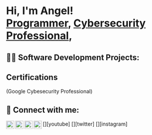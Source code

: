 <h1>Hi, I'm Angel! <br/><a href="https://github.com/joshmadakor1">Programmer</a>, <a href="https://www.linkedin.com/in/angel-pichel/">Cybersecurity Professional</a>,

<h2>👨‍💻 Software Development Projects:</h2>

<h2>Certifications</h2>
(Google Cybesecurity Professional)




<h2> 🤳 Connect with me:</h2>

[<img align="left" alt="JoshMadakor | YouTube" width="22px" src="https://cdn.jsdelivr.net/npm/simple-icons@v3/icons/youtube.svg" />][youtube]
[<img align="left" alt="JoshMadakor | Twitter" width="22px" src="https://cdn.jsdelivr.net/npm/simple-icons@v3/icons/twitter.svg" />][twitter]
[<img align="left" alt="JoshMadakor | LinkedIn" width="22px" src="https://cdn.jsdelivr.net/npm/simple-icons@v3/icons/linkedin.svg" />][linkedin]
[<img align="left" alt="JoshMadakor | Instagram" width="22px" src="https://cdn.jsdelivr.net/npm/simple-icons@v3/icons/instagram.svg" />][instagram]

[linkedin]: https://www.linkedin.com/in/angel-pichel 


